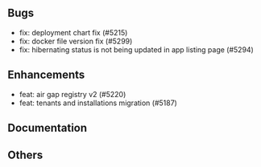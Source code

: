 ## Bugs
- fix: deployment chart fix (#5215)
- fix: docker file version fix (#5299)
- fix: hibernating status is not being updated in app listing page (#5294)
## Enhancements
- feat: air gap registry v2 (#5220)
- feat: tenants and installations migration (#5187)
## Documentation
## Others
